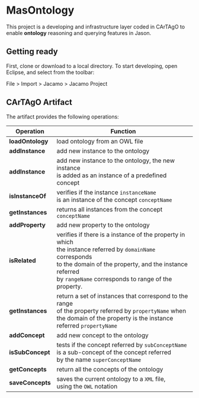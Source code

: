 # MasOntology

This project is a developing and infrastructure layer coded in CArTAgO to enable **ontology** reasoning and querying features in Jason.

## Getting ready

First, clone or download to a local directory. To start developing, open Eclipse, and select from the toolbar:

File > Import > Jacamo > Jacamo Project

## CArTAgO Artifact

The artifact provides the following operations:

| Operation | Function |
| ------------- | ------------- |
| **loadOntology** | load ontology from an OWL file |
| **addInstance** | add new instance to the ontology |
| **addInstance** | add new instance to the ontology, the new instance<br> is added as an instance of a predefined concept |
| **isInstanceOf** | verifies if the instance <code>instanceName</code> <br>is an instance of the concept <code>conceptName</code> |
| **getInstances** | returns all instances from the concept <code>conceptName</code> |
| **addProperty** | add new property to the ontology |
| **isRelated** | verifies if there is a instance of the property in which <br> the instance referred by <code>domainName</code> corresponds <br> to the domain of the property, and the instance referred<br> by <code>rangeName</code> corresponds to range of the property. |
| **getInstances** | return a set of instances that correspond to the range <br> of the property referred by <code>propertyName</code> when <br> the domain of the property is the instance referred <code>propertyName</code> |
| **addConcept** | add new concept to the ontology |
| **isSubConcept** | tests if the concept referred by <code>subConceptName</code> <br>is a sub-concept of the concept referred <br>by the name <code>superConceptName</code> |
| **getConcepts** | return all the concepts of the ontology |
| **saveConcepts** | saves the current ontology to a <code>XML</code> file,<br> using the <code>OWL</code> notation |
